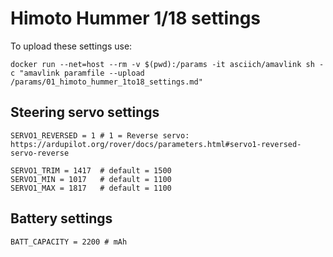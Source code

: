 # Himoto Hummer 1/18 settings

To upload these settings use:
```
docker run --net=host --rm -v $(pwd):/params -it asciich/amavlink sh -c "amavlink paramfile --upload /params/01_himoto_hummer_1to18_settings.md"
```

## Steering servo settings

```
SERVO1_REVERSED = 1 # 1 = Reverse servo: https://ardupilot.org/rover/docs/parameters.html#servo1-reversed-servo-reverse

SERVO1_TRIM = 1417  # default = 1500
SERVO1_MIN = 1017   # default = 1100
SERVO1_MAX = 1817   # default = 1100
```

## Battery settings

```
BATT_CAPACITY = 2200 # mAh
```
